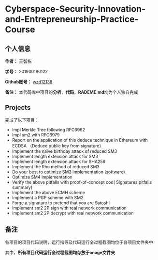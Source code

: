 # Cyberspace-Security-Innovation-and-Entrepreneurship-Practice-Course
## 个人信息
**作者：**  王智栋


**学号：**  201900180122


**Github账号：**  [wzd12138](https://github.com/wzd12138)


**备注：**  本代码库中项目的**分析**，**代码**，**RADEME.md**均为个人独自完成



## Projects
完成了以下项目：
- Impl Merkle Tree following RFC6962
- Impl sm2 with RFC6979
- Report on the application of this deduce technique in Ethereum with ECDSA （Deduce public key from signature）
- Implement the naïve birthday attack of reduced SM3
- Implement length extension attack for SM3
- Implement length extension attack for SHA256
- Implement the Rho method of reduced SM3
- Do your best to optimize SM3 implementation (software)
- Optimize SM4 implementation
- Verify the above pitfalls with proof-of-concept cod( Signatures pitfalls summary)
- Implement the above ECMH scheme
- Implement a PGP scheme with SM2
- Forge a signature to pretend that you are Satoshi
- Implement sm2 2P sign with real network communication
- Implement sm2 2P decrypt with real network communication

## 备注
各项目的项目代码说明，运行指导及代码运行全过程截图均位于各项目文件夹中



其中，**所有项目代码运行全过程截图均存放于image文件夹**